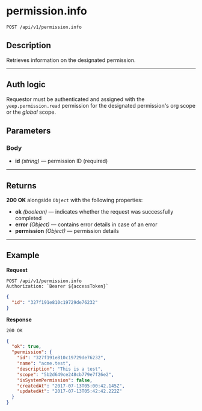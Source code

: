 # permission.info

`POST /api/v1/permission.info`

## Description

Retrieves information on the designated permission.

---

## Auth logic

Requestor must be authenticated and assigned with the `yeep.permission.read` permission for the designated permission's org scope or the _global_ scope.

## Parameters

### Body

- **id** _(string)_ — permission ID (required)

---

## Returns

**200 OK** alongside `Object` with the following properties:

- **ok** _(boolean)_ — indicates whether the request was successfully completed
- **error** _(Object)_ — contains error details in case of an error
- **permission** _(Object)_ — permission details

---

## Example

**Request**

```
POST /api/v1/permission.info
Authorization: `Bearer ${accessToken}`
```

```json
{
  "id": "327f191e810c19729de76232"
}
```

**Response**

`200 OK`

```json
{
  "ok": true,
  "permission": {
    "id": "327f191e810c19729de76232",
    "name": "acme.test",
    "description": "This is a test",
    "scope": "5b2d649ce248cb779e7f26e2",
    "isSystemPermission": false,
    "createdAt": "2017-07-13T05:00:42.145Z",
    "updatedAt": "2017-07-13T05:42:42.222Z"
  }
}
```
